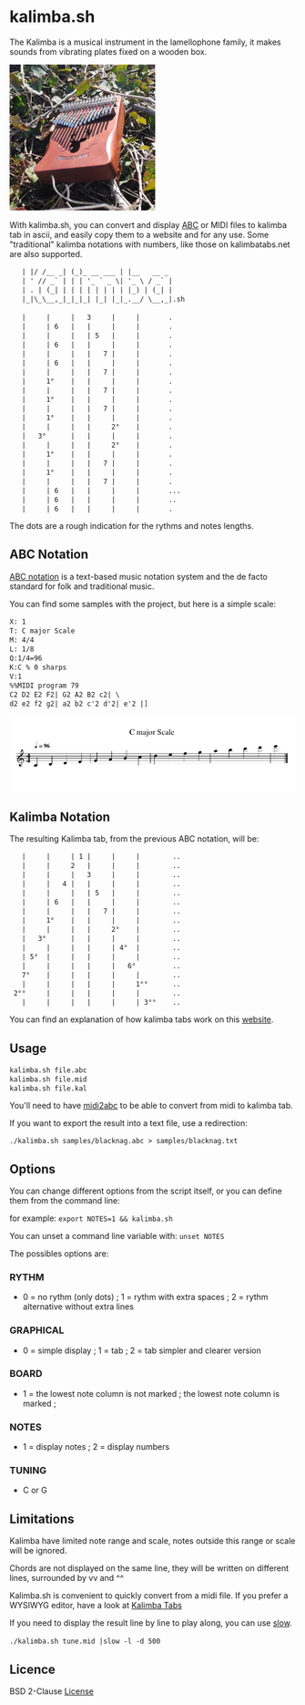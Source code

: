 # kalimba.sh

The Kalimba is a musical instrument in the lamellophone family, it makes sounds from vibrating plates fixed on a wooden box.

![](kalimba.jpg)


With kalimba.sh, you can convert and display [ABC](https://abcnotation.com/) or MIDI files to kalimba tab in ascii, and easily copy them to a website and for any use. Some "traditional" kalimba notations with numbers, like those on kalimbatabs.net are also supported.



```
   | |/ /__ _| (_)_ __ ___ | |__   __ _
   | ' // _` | | | '_ ` _ \| '_ \ / _` |
   | . | (_| | | | | | | | | |_) | (_| |
   |_|\_\__,_|_|_|_| |_| |_|_.__/ \__,_|.sh
 
   |     |     |   3     |     |       .  
   |     | 6   |   |     |     |       .  
   |     |     |   | 5   |     |       .  
   |     | 6   |   |     |     |       .  
   |     |     |   |   7 |     |       .  
   |     | 6   |   |     |     |       .  
   |     |     |   |   7 |     |       .  
   |     1°    |   |     |     |       .  
   |     |     |   |   7 |     |       .  
   |     1°    |   |     |     |       .  
   |     |     |   |   7 |     |       .  
   |     1°    |   |     |     |       .  
   |     |     |   |     2°    |       .  
   |   3°      |   |     |     |       .  
   |     |     |   |     2°    |       .  
   |     1°    |   |     |     |       .  
   |     |     |   |   7 |     |       .  
   |     1°    |   |     |     |       .  
   |     |     |   |   7 |     |       .  
   |     | 6   |   |     |     |       ...  
   |     | 6   |   |     |     |       ..  
   |     | 6   |   |     |     |       .  
```



The dots are a rough indication for the rythms and notes lengths.





## ABC Notation

[ABC notation](https://abcnotation.com/) is a text-based music notation system and the de facto standard for folk and traditional music. 

You can find some samples with the project, but here is a simple scale:

```
X: 1
T: C major Scale
M: 4/4
L: 1/8
Q:1/4=96
K:C % 0 sharps
V:1
%%MIDI program 79
C2 D2 E2 F2| G2 A2 B2 c2| \
d2 e2 f2 g2| a2 b2 c'2 d'2| e'2 |]
```


![](samples/scale.png)


## Kalimba Notation

The resulting Kalimba tab, from the previous ABC notation, will be:

```
   |     |     | 1 |     |     |        ..  
   |     |     2   |     |     |        ..  
   |     |     |   3     |     |        ..  
   |     |   4 |   |     |     |        ..  
   |     |     |   | 5   |     |        ..  
   |     | 6   |   |     |     |        ..  
   |     |     |   |   7 |     |        ..  
   |     1°    |   |     |     |        ..  
   |     |     |   |     2°    |        ..  
   |   3°      |   |     |     |        ..  
   |     |     |   |     | 4°  |        ..  
   | 5°  |     |   |     |     |        ..  
   |     |     |   |     |   6°         ..  
   7°    |     |   |     |     |        ..  
   |     |     |   |     |     1°°      ..  
 2°°     |     |   |     |     |        ..  
   |     |     |   |     |     | 3°°    ..  

```


You can find an explanation of how kalimba tabs work on this [website](https://www.kalimbamagic.com/info/how-to-play/how-to-read-and-write-kalimba-tablature).





## Usage

```
kalimba.sh file.abc 
kalimba.sh file.mid 
kalimba.sh file.kal 
```


You'll need to have [midi2abc](https://sourceforge.net/projects/abcmidi/) to be able to convert from midi to kalimba tab.


If you want to export the result into a text file, use a redirection:

```
./kalimba.sh samples/blacknag.abc > samples/blacknag.txt
```


## Options

You can change different options from the script itself, or you can define them from the command line:

for example:
	``export NOTES=1 && kalimba.sh``

You can unset a command line variable with: 
	``unset NOTES``
	
The possibles options are:

### RYTHM
 - 0 = no rythm (only dots) ; 1 = rythm with extra spaces ; 2 = rythm alternative without extra lines
 
### GRAPHICAL
 - 0 = simple display ; 1 = tab ; 2 = tab simpler and clearer version

### BOARD
 - 1 = the lowest note column is not marked ; the lowest note column is marked ;

### NOTES
 - 1 = display notes ; 2 = display numbers

### TUNING
 - C or G



## Limitations

Kalimba have limited note range and scale, notes outside this range or scale will be ignored. 

Chords are not displayed on the same line, they will be written on different lines, surrounded by vv and ^^ 


Kalimba.sh is convenient to quickly convert from a midi file. If you prefer a WYSIWYG editor, have a look at [Kalimba Tabs](https://github.com/oakleyaidan21/kalimba-tabs)


If you need to display the result line by line to play along, you can use [slow](https://github.com/davidgranstrom/slow).

``./kalimba.sh tune.mid |slow -l -d 500``



## Licence

BSD 2-Clause [License](LICENSE)





